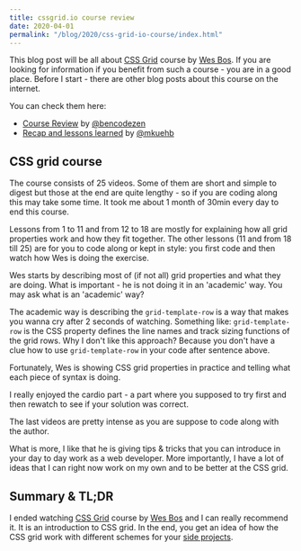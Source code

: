 ```yaml
---
title: cssgrid.io course review
date: 2020-04-01
permalink: "/blog/2020/css-grid-io-course/index.html"
---
```


This blog post will be all about [CSS Grid](https://cssgrid.io/) course by [Wes Bos](https://wesbos.com/).
If you are looking for information if you benefit from such a course - you are in a good place.
Before I start - there are other blog posts about this course on the internet.

You can check them here:

- [Course Review](https://www.bencodezen.io/blog/review-css-grid-with-wes-bos/) by [@bencodezen](https://www.twitter.com/bencodezen)
- [Recap and lessons learned](https://marcokuehbauch.com/blog/learning-css-grid/) by [@mkuehb](https://twitter.com/Mkuehb)

## CSS grid course

The course consists of 25 videos. Some of them are short and simple to digest but those at the end
are quite lengthy - so if you are coding along this may take some time. It took me about 1 month
of 30min every day to end this course.

Lessons from 1 to 11 and from 12 to 18 are mostly for explaining how all grid
properties work and how they fit together. The other lessons (11 and from 18 till 25) are for you
to code along or kept in style: you first code and then watch how Wes is doing the exercise.

Wes starts by describing most of (if not all) grid properties and what they
are doing. What is important - he is not doing it in an 'academic' way. You may ask what is an 'academic' way?

The academic way is describing the `grid-template-row` is a way that makes you wanna cry after 2 seconds
of watching. Something like: `grid-template-row` is the CSS property defines the line names and
track sizing functions of the grid rows. Why I don't like this approach? Because you don't have a clue
how to use `grid-template-row` in your code after sentence above.

Fortunately, Wes is showing CSS grid properties in practice and telling what each piece of syntax is doing.

I really enjoyed the cardio part - a part where you supposed to try first and then rewatch to see
if your solution was correct.

The last videos are pretty intense as you are suppose to code along with the author.

What is more, I like that he is giving tips & tricks that you can introduce in your day to day work as a web developer.
More importantly, I have a lot of ideas that I can right now work on my own and to be better at the CSS grid.

## Summary & TL;DR

I ended watching [CSS Grid](https://cssgrid.io/) course by [Wes Bos](https://wesbos.com/) and I
can really recommend it. It is an introduction to CSS grid. In the end, you get an idea of how the CSS grid work
with different schemes for your [side projects](https://github.com/krzysztofzuraw/css-grid-coffee-shop).
